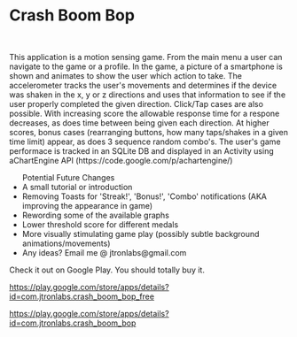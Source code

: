 <h1> Crash Boom Bop </h1></br>

<p>This application is a motion sensing game. From the main menu a user can navigate to the game or a profile. In the game, a picture of a smartphone is shown and animates to show the user which action to take. The accelerometer tracks the user's movements and determines if the device was shaken in the x, y or z directions and uses that information to see if the user properly completed the given direction. Click/Tap cases are also possible. With increasing score the allowable response time for a respone decreases, as does time between being given each direction. At higher scores, bonus cases (rearranging buttons, how many taps/shakes in a given time limit) appear, as does 3 sequence random combo's. The user's game performace is tracked in an SQLite DB and displayed in an Activity using aChartEngine API (https://code.google.com/p/achartengine/)</p>

<ul>Potential Future Changes 
  <li>A small tutorial or introduction</li>
  <li>Removing Toasts for 'Streak!', 'Bonus!', 'Combo' notifications (AKA improving the appearance in game) </li>
  <li>Rewording some of the available graphs </li>
  <li>Lower threshold score for different medals </li>
  <li>More visually stimulating game play (possibly subtle background animations/movements) </li>
  <li>Any ideas? Email me @ jtronlabs@gmail.com</li>
</ul>

<p>Check it out on Google Play. You should totally buy it.</p>

https://play.google.com/store/apps/details?id=com.jtronlabs.crash_boom_bop_free

https://play.google.com/store/apps/details?id=com.jtronlabs.crash_boom_bop
